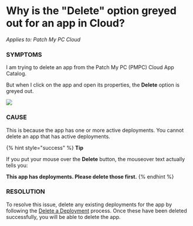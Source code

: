 # Why is the "Delete" option greyed out for an app in Cloud?

_Applies to: Patch My PC Cloud_

### SYMPTOMS

I am trying to delete an app from the Patch My PC (PMPC) Cloud App Catalog.

But when I click on the app and open its properties, the **Delete** option is greyed out.

![](../../../_images/image%20%281952%29.png%20"")

### CAUSE

This is because the app has one or more active deployments. You cannot delete an app that has active deployments.

{% hint style="success" %}
**Tip**

If you put your mouse over the **Delete** button, the mouseover text actually tells you:

**This app has deployments. Please delete those first.**
{% endhint %}

### RESOLUTION

To resolve this issue, delete any existing deployments for the app by following the [Delete a Deployment](../../cloud-deployments/manage-cloud-deployments/delete-a-cloud-deployment.md) process. Once these have been deleted successfully, you will be able to delete the app.
